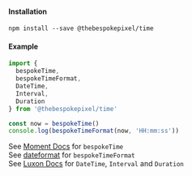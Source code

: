 #### Installation

```shell
npm install --save @thebespokepixel/time
```

#### Example

```js
import {
  bespokeTime,
  bespokeTimeFormat,
  DateTime,
  Interval,
  Duration
} from '@thebespokepixel/time'

const now = bespokeTime()
console.log(bespokeTimeFormat(now, 'HH:mm:ss'))
```

See [Moment Docs](https://momentjs.com) for `bespokeTime`  
See [dateformat](https://github.com/felixge/node-dateformat) for `bespokeTimeFormat`  
See [Luxon Docs](https://moment.github.io/luxon/) for `DateTime`, `Interval` and `Duration`
